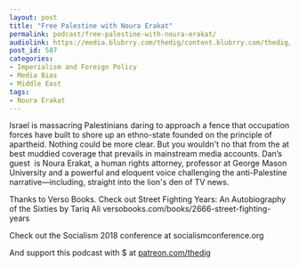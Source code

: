 ```yaml
---
layout: post
title: "Free Palestine with Noura Erakat"
permalink: podcast/free-palestine-with-noura-erakat/
audiolink: https://media.blubrry.com/thedig/content.blubrry.com/thedig/The_Dig_-_EP_113_-_Erakat.mp3
post_id: 587
categories: 
- Imperialism and Foreign Policy
- Media Bias
- Middle East
tags: 
- Noura Erakat
---
```


Israel is massacring Palestinians daring to approach a fence that occupation forces have built to shore up an ethno-state founded on the principle of apartheid. Nothing could be more clear. But you wouldn't no that from the at best muddied coverage that prevails in mainstream media accounts. Dan’s guest  is Noura Erakat, a human rights attorney, professor at George Mason University and a powerful and eloquent voice challenging the anti-Palestine narrative—including, straight into the lion's den of TV news.

Thanks to Verso Books. Check out Street Fighting Years: An Autobiography of the Sixties by Tariq Ali versobooks.com/books/2666-street-fighting-years

Check out the Socialism 2018 conference at socialismconference.org

And support this podcast with $ at [patreon.com/thedig](patreon.com/thedig)